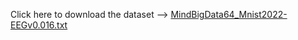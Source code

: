 Click here to download the dataset --> [MindBigData64_Mnist2022-EEGv0.016.txt](https://drive.google.com/file/d/1yWfCkBHpfez_-HXHCNT3BKjJru8bCL4f/view?usp=sharing)
